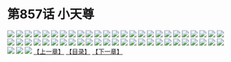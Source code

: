# 第857话 小天尊
![](https://mhpic.xiaomingtaiji.net/comic/D/斗破苍穹/第857话F0_267674/1.jpg-zymk.middle.webp)
![](https://mhpic.xiaomingtaiji.net/comic/D/斗破苍穹/第857话F0_267674/2.jpg-zymk.middle.webp)
![](https://mhpic.xiaomingtaiji.net/comic/D/斗破苍穹/第857话F0_267674/3.jpg-zymk.middle.webp)
![](https://mhpic.xiaomingtaiji.net/comic/D/斗破苍穹/第857话F0_267674/4.jpg-zymk.middle.webp)
![](https://mhpic.xiaomingtaiji.net/comic/D/斗破苍穹/第857话F0_267674/5.jpg-zymk.middle.webp)
![](https://mhpic.xiaomingtaiji.net/comic/D/斗破苍穹/第857话F0_267674/6.jpg-zymk.middle.webp)
![](https://mhpic.xiaomingtaiji.net/comic/D/斗破苍穹/第857话F0_267674/7.jpg-zymk.middle.webp)
![](https://mhpic.xiaomingtaiji.net/comic/D/斗破苍穹/第857话F0_267674/8.jpg-zymk.middle.webp)
![](https://mhpic.xiaomingtaiji.net/comic/D/斗破苍穹/第857话F0_267674/9.jpg-zymk.middle.webp)
![](https://mhpic.xiaomingtaiji.net/comic/D/斗破苍穹/第857话F0_267674/10.jpg-zymk.middle.webp)
![](https://mhpic.xiaomingtaiji.net/comic/D/斗破苍穹/第857话F0_267674/11.jpg-zymk.middle.webp)
![](https://mhpic.xiaomingtaiji.net/comic/D/斗破苍穹/第857话F0_267674/12.jpg-zymk.middle.webp)
![](https://mhpic.xiaomingtaiji.net/comic/D/斗破苍穹/第857话F0_267674/13.jpg-zymk.middle.webp)
![](https://mhpic.xiaomingtaiji.net/comic/D/斗破苍穹/第857话F0_267674/14.jpg-zymk.middle.webp)
![](https://mhpic.xiaomingtaiji.net/comic/D/斗破苍穹/第857话F0_267674/15.jpg-zymk.middle.webp)
![](https://mhpic.xiaomingtaiji.net/comic/D/斗破苍穹/第857话F0_267674/16.jpg-zymk.middle.webp)
![](https://mhpic.xiaomingtaiji.net/comic/D/斗破苍穹/第857话F0_267674/17.jpg-zymk.middle.webp)
![](https://mhpic.xiaomingtaiji.net/comic/D/斗破苍穹/第857话F0_267674/18.jpg-zymk.middle.webp)
![](https://mhpic.xiaomingtaiji.net/comic/D/斗破苍穹/第857话F0_267674/19.jpg-zymk.middle.webp)
![](https://mhpic.xiaomingtaiji.net/comic/D/斗破苍穹/第857话F0_267674/20.jpg-zymk.middle.webp)
![](https://mhpic.xiaomingtaiji.net/comic/D/斗破苍穹/第857话F0_267674/21.jpg-zymk.middle.webp)
![](https://mhpic.xiaomingtaiji.net/comic/D/斗破苍穹/第857话F0_267674/22.jpg-zymk.middle.webp)
![](https://mhpic.xiaomingtaiji.net/comic/D/斗破苍穹/第857话F0_267674/23.jpg-zymk.middle.webp)
![](https://mhpic.xiaomingtaiji.net/comic/D/斗破苍穹/第857话F0_267674/24.jpg-zymk.middle.webp)
![](https://mhpic.xiaomingtaiji.net/comic/D/斗破苍穹/第857话F0_267674/25.jpg-zymk.middle.webp)
![](https://mhpic.xiaomingtaiji.net/comic/D/斗破苍穹/第857话F0_267674/26.jpg-zymk.middle.webp)
![](https://mhpic.xiaomingtaiji.net/comic/D/斗破苍穹/第857话F0_267674/27.jpg-zymk.middle.webp)
![](https://mhpic.xiaomingtaiji.net/comic/D/斗破苍穹/第857话F0_267674/28.jpg-zymk.middle.webp)
![](https://mhpic.xiaomingtaiji.net/comic/D/斗破苍穹/第857话F0_267674/29.jpg-zymk.middle.webp)
![](https://mhpic.xiaomingtaiji.net/comic/D/斗破苍穹/第857话F0_267674/30.jpg-zymk.middle.webp)
![](https://mhpic.xiaomingtaiji.net/comic/D/斗破苍穹/第857话F0_267674/31.jpg-zymk.middle.webp)
![](https://mhpic.xiaomingtaiji.net/comic/D/斗破苍穹/第857话F0_267674/32.jpg-zymk.middle.webp)
![](https://mhpic.xiaomingtaiji.net/comic/D/斗破苍穹/第857话F0_267674/33.jpg-zymk.middle.webp)
![](https://mhpic.xiaomingtaiji.net/comic/D/斗破苍穹/第857话F0_267674/34.jpg-zymk.middle.webp)
![](https://mhpic.xiaomingtaiji.net/comic/D/斗破苍穹/第857话F0_267674/35.jpg-zymk.middle.webp)
![](https://mhpic.xiaomingtaiji.net/comic/D/斗破苍穹/第857话F0_267674/36.jpg-zymk.middle.webp)
![](https://mhpic.xiaomingtaiji.net/comic/D/斗破苍穹/第857话F0_267674/37.jpg-zymk.middle.webp)
![](https://mhpic.xiaomingtaiji.net/comic/D/斗破苍穹/第857话F0_267674/38.jpg-zymk.middle.webp)
![](https://mhpic.xiaomingtaiji.net/comic/D/斗破苍穹/第857话F0_267674/39.jpg-zymk.middle.webp)
![](https://mhpic.xiaomingtaiji.net/comic/D/斗破苍穹/第857话F0_267674/40.jpg-zymk.middle.webp)
![](https://mhpic.xiaomingtaiji.net/comic/D/斗破苍穹/第857话F0_267674/41.jpg-zymk.middle.webp)
![](https://mhpic.xiaomingtaiji.net/comic/D/斗破苍穹/第857话F0_267674/42.jpg-zymk.middle.webp)
![](https://mhpic.xiaomingtaiji.net/comic/D/斗破苍穹/第857话F0_267674/43.jpg-zymk.middle.webp)
![](https://mhpic.xiaomingtaiji.net/comic/D/斗破苍穹/第857话F0_267674/44.jpg-zymk.middle.webp)
![](https://mhpic.xiaomingtaiji.net/comic/D/斗破苍穹/第857话F0_267674/45.jpg-zymk.middle.webp)
![](https://mhpic.xiaomingtaiji.net/comic/D/斗破苍穹/第857话F0_267674/46.jpg-zymk.middle.webp)
![](https://mhpic.xiaomingtaiji.net/comic/D/斗破苍穹/第857话F0_267674/47.jpg-zymk.middle.webp)
![](https://mhpic.xiaomingtaiji.net/comic/D/斗破苍穹/第857话F0_267674/48.jpg-zymk.middle.webp)
![](https://mhpic.xiaomingtaiji.net/comic/D/斗破苍穹/第857话F0_267674/49.jpg-zymk.middle.webp)
![](https://mhpic.xiaomingtaiji.net/comic/D/斗破苍穹/第857话F0_267674/50.jpg-zymk.middle.webp)
![](https://mhpic.xiaomingtaiji.net/comic/D/斗破苍穹/第857话F0_267674/51.jpg-zymk.middle.webp)
![](https://mhpic.xiaomingtaiji.net/comic/D/斗破苍穹/第857话F0_267674/52.jpg-zymk.middle.webp)
![](https://mhpic.xiaomingtaiji.net/comic/D/斗破苍穹/第857话F0_267674/53.jpg-zymk.middle.webp)
[【上一章】](./860.md)
[【目录】](./README.md)
[【下一章】](./862.md)
